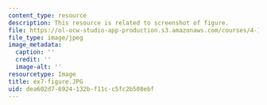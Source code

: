 ```yaml
---
content_type: resource
description: This resource is related to screenshot of figure.
file: https://ol-ocw-studio-app-production.s3.amazonaws.com/courses/4-105-geometric-disciplines-and-architecture-skills-reciprocal-methodologies-fall-2012/dea602d76924132bf11cc5fc2b508ebf_ex7-figure.JPG
file_type: image/jpeg
image_metadata:
  caption: ''
  credit: ''
  image-alt: ''
resourcetype: Image
title: ex7-figure.JPG
uid: dea602d7-6924-132b-f11c-c5fc2b508ebf
---
```

